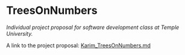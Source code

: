 # TreesOnNumbers
_Individual project proposal for software development class at Temple University._

A link to the project proposal: [Karim_TreesOnNumbers.md](Kimo-s/TreesOnNumbers/blob/master/Karim_TreesOnNumbers.md)
